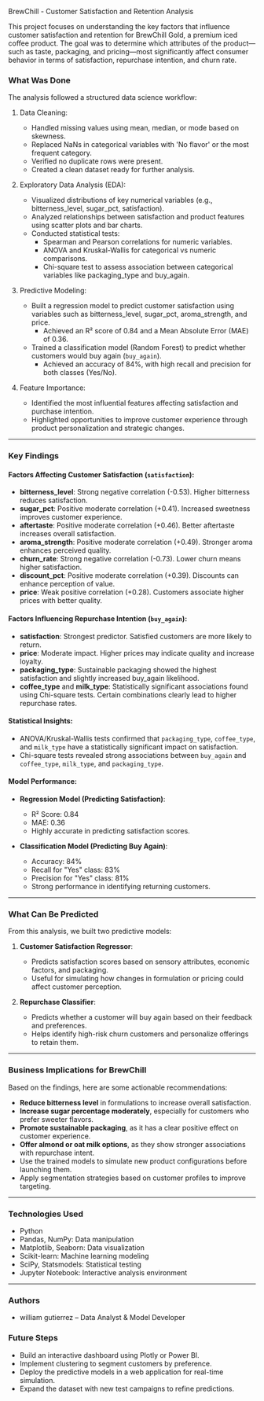 BrewChill - Customer Satisfaction and Retention Analysis

This project focuses on understanding the key factors that influence customer satisfaction and retention for BrewChill Gold, a premium iced coffee product. The goal was to determine which attributes of the product—such as taste, packaging, and pricing—most significantly affect consumer behavior in terms of satisfaction, repurchase intention, and churn rate.

### What Was Done

The analysis followed a structured data science workflow:

1. Data Cleaning:
   - Handled missing values using mean, median, or mode based on skewness.
   - Replaced NaNs in categorical variables with 'No flavor' or the most frequent category.
   - Verified no duplicate rows were present.
   - Created a clean dataset ready for further analysis.

2. Exploratory Data Analysis (EDA):
   - Visualized distributions of key numerical variables (e.g., bitterness_level, sugar_pct, satisfaction).
   - Analyzed relationships between satisfaction and product features using scatter plots and bar charts.
   - Conducted statistical tests:
     - Spearman and Pearson correlations for numeric variables.
     - ANOVA and Kruskal-Wallis for categorical vs numeric comparisons.
     - Chi-square test to assess association between categorical variables like packaging_type and buy_again.

3. Predictive Modeling:
   - Built a regression model to predict customer satisfaction using variables such as bitterness_level, sugar_pct, aroma_strength, and price.
     - Achieved an R² score of 0.84 and a Mean Absolute Error (MAE) of 0.36.
   - Trained a classification model (Random Forest) to predict whether customers would buy again (`buy_again`).
     - Achieved an accuracy of 84%, with high recall and precision for both classes (Yes/No).

4. Feature Importance:
   - Identified the most influential features affecting satisfaction and purchase intention.
   - Highlighted opportunities to improve customer experience through product personalization and strategic changes.

---

### Key Findings

#### Factors Affecting Customer Satisfaction (`satisfaction`):

- **bitterness_level**: Strong negative correlation (-0.53). Higher bitterness reduces satisfaction.
- **sugar_pct**: Positive moderate correlation (+0.41). Increased sweetness improves customer experience.
- **aftertaste**: Positive moderate correlation (+0.46). Better aftertaste increases overall satisfaction.
- **aroma_strength**: Positive moderate correlation (+0.49). Stronger aroma enhances perceived quality.
- **churn_rate**: Strong negative correlation (-0.73). Lower churn means higher satisfaction.
- **discount_pct**: Positive moderate correlation (+0.39). Discounts can enhance perception of value.
- **price**: Weak positive correlation (+0.28). Customers associate higher prices with better quality.

#### Factors Influencing Repurchase Intention (`buy_again`):

- **satisfaction**: Strongest predictor. Satisfied customers are more likely to return.
- **price**: Moderate impact. Higher prices may indicate quality and increase loyalty.
- **packaging_type**: Sustainable packaging showed the highest satisfaction and slightly increased buy_again likelihood.
- **coffee_type** and **milk_type**: Statistically significant associations found using Chi-square tests. Certain combinations clearly lead to higher repurchase rates.

#### Statistical Insights:

- ANOVA/Kruskal-Wallis tests confirmed that `packaging_type`, `coffee_type`, and `milk_type` have a statistically significant impact on satisfaction.
- Chi-square tests revealed strong associations between `buy_again` and `coffee_type`, `milk_type`, and `packaging_type`.

#### Model Performance:

- **Regression Model (Predicting Satisfaction)**:
  - R² Score: 0.84
  - MAE: 0.36
  - Highly accurate in predicting satisfaction scores.

- **Classification Model (Predicting Buy Again)**:
  - Accuracy: 84%
  - Recall for "Yes" class: 83%
  - Precision for "Yes" class: 81%
  - Strong performance in identifying returning customers.

---

### What Can Be Predicted

From this analysis, we built two predictive models:

1. **Customer Satisfaction Regressor**:
   - Predicts satisfaction scores based on sensory attributes, economic factors, and packaging.
   - Useful for simulating how changes in formulation or pricing could affect customer perception.

2. **Repurchase Classifier**:
   - Predicts whether a customer will buy again based on their feedback and preferences.
   - Helps identify high-risk churn customers and personalize offerings to retain them.

---

### Business Implications for BrewChill

Based on the findings, here are some actionable recommendations:

- **Reduce bitterness level** in formulations to increase overall satisfaction.
- **Increase sugar percentage moderately**, especially for customers who prefer sweeter flavors.
- **Promote sustainable packaging**, as it has a clear positive effect on customer experience.
- **Offer almond or oat milk options**, as they show stronger associations with repurchase intent.
- Use the trained models to simulate new product configurations before launching them.
- Apply segmentation strategies based on customer profiles to improve targeting.

---

### Technologies Used

- Python
- Pandas, NumPy: Data manipulation
- Matplotlib, Seaborn: Data visualization
- Scikit-learn: Machine learning modeling
- SciPy, Statsmodels: Statistical testing
- Jupyter Notebook: Interactive analysis environment

---


### Authors

- william gutierrez – Data Analyst & Model Developer



### Future Steps

- Build an interactive dashboard using Plotly or Power BI.
- Implement clustering to segment customers by preference.
- Deploy the predictive models in a web application for real-time simulation.
- Expand the dataset with new test campaigns to refine predictions.

